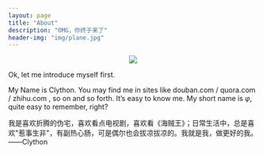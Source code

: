 ```yaml
---
layout: page
title: "About"
description: "OMG，你终于来了"
header-img: "img/plane.jpg"
---
```


<center>
    <p><img src="http://dreamofbook.qiniudn.com/Zero.png" align="center"></p>
</center>

Ok, let me introduce myself first.

My Name is Clython. You may find me in sites like douban.com / quora.com / zhihu.com , so on and so forth. It’s easy to know me. My short name is $\varphi$, quite easy to remember, right?

我是喜欢折腾的伪宅，喜欢看点电视剧，喜欢看《海贼王》；日常生活中，总是喜欢"惹事生非"，有副热心肠，可是偶尔也会拔凉拔凉的。我就是我，做更好的我。
——Clython

